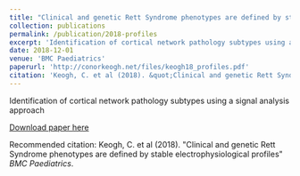```yaml
---
title: "Clinical and genetic Rett Syndrome phenotypes are defined by stable electrophysiological profiles"
collection: publications
permalink: /publication/2018-profiles
excerpt: 'Identification of cortical network pathology subtypes using a signal analysis approach'
date: 2018-12-01
venue: 'BMC Paediatrics'
paperurl: 'http://conorkeogh.net/files/keogh18_profiles.pdf'
citation: 'Keogh, C. et al (2018). &quot;Clinical and genetic Rett Syndrome phenotypes are defined by stable electrophysiological profiles&quot; <i>BMC Paediatrics</i>.'
---
```


Identification of cortical network pathology subtypes using a signal analysis approach

[Download paper here](http://conorkeogh.net/files/keogh18_profiles.pdf)

Recommended citation: Keogh, C. et al (2018). "Clinical and genetic Rett Syndrome phenotypes are defined by stable electrophysiological profiles" <i>BMC Paediatrics</i>.


